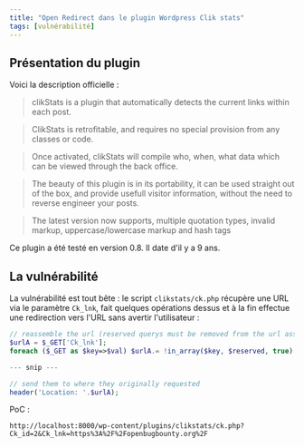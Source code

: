 ```yaml
---
title: "Open Redirect dans le plugin Wordpress Clik stats"
tags: [vulnérabilité]
---
```


## Présentation du plugin

Voici la description officielle :

> clikStats is a plugin that automatically detects the current links within each post.

> ClikStats is retrofitable, and requires no special provision from any classes or code.

> Once activated, clikStats will compile who, when, what data which can be viewed through the back office.

> The beauty of this plugin is in its portability, it can be used straight out of the box, and provide usefull visitor information, without the need to reverse engineer your posts.

>The latest version now supports, multiple quotation types, invalid markup, uppercase/lowercase markup and hash tags

Ce plugin a été testé en version 0.8. Il date d'il y a 9 ans.

## La vulnérabilité

La vulnérabilité est tout bête : le script `clikstats/ck.php` récupère une URL via le paramètre `Ck_lnk`, fait quelques opérations dessus et à la fin effectue une redirection vers l'URL sans avertir l'utilisateur :

```php
// reassemble the url (reserved querys must be removed from the url assembly)                                          
$urlA = $_GET['Ck_lnk'];                                                                                               
foreach ($_GET as $key=>$val) $urlA.= !in_array($key, $reserved, true)  ? '&'.$key.'='.$val : '';

--- snip ---

// send them to where they originally requested                                                                        
header('Location: '.$urlA);
```

PoC :

```
http://localhost:8000/wp-content/plugins/clikstats/ck.php?Ck_id=2&Ck_lnk=https%3A%2F%2Fopenbugbounty.org%2F
```
